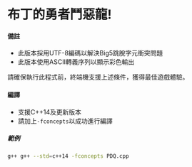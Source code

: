 # 布丁的勇者鬥惡龍!

#### 備註
* 此版本採用UTF-8編碼以解決Big5跳脫字元衝突問題
* 此版本使用ASCII轉義序列以顯示彩色輸出

請確保執行此程式前，終端機支援上述條件，獲得最佳遊戲體驗。

#### 編譯
* 支援C++14及更新版本
* 請加上`-fconcepts`以成功進行編譯
##### 範例
```bash
g++ g++ --std=c++14 -fconcepts PDQ.cpp
```
